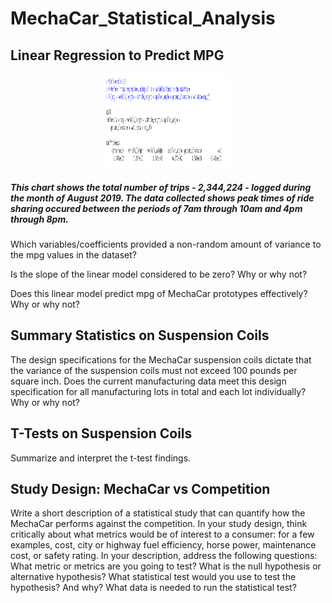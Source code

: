 # MechaCar_Statistical_Analysis

## Linear Regression to Predict MPG

<div class="container" align="center">
  <div style="background-image">
    <img src="https://github.com/nseddon/MechaCar_Statistical_Analysis/blob/main/images/Deliverable%201-5.PNG" alt="Trip Log" width="200" height="150">
    <h5 align="left">This chart shows the total number of trips - 2,344,224 - logged during the month of August 2019.  The data collected shows peak times of ride sharing occured between the periods of 7am through 10am and 4pm through 8pm.
    </h5>
  </div>
</div>

Which variables/coefficients provided a non-random amount of variance to the mpg values in the dataset?

Is the slope of the linear model considered to be zero? Why or why not?

Does this linear model predict mpg of MechaCar prototypes effectively? Why or why not?

## Summary Statistics on Suspension Coils
The design specifications for the MechaCar suspension coils dictate that the variance of the suspension coils must not exceed 100 pounds per square inch. Does the current manufacturing data meet this design specification for all manufacturing lots in total and each lot individually? Why or why not?

## T-Tests on Suspension Coils
Summarize and interpret the t-test findings.

## Study Design: MechaCar vs Competition
Write a short description of a statistical study that can quantify how the MechaCar performs against the competition. In your study design, think critically about what metrics would be of interest to a consumer: for a few examples, cost, city or highway fuel efficiency, horse power, maintenance cost, or safety rating.
In your description, address the following questions:
What metric or metrics are you going to test?
What is the null hypothesis or alternative hypothesis?
What statistical test would you use to test the hypothesis? And why?
What data is needed to run the statistical test?

